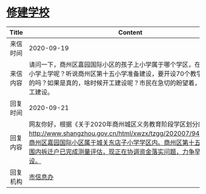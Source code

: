 # [修建学校](http://www.shangluo.gov.cn/zmhd/ldxxxx.jsp?urltype=leadermail.LeaderMailContentUrl&wbtreeid=1112&leadermailid=6471)

| Title |                                                                              Content                                                                              |
|:-----:|-------------------------------------------------------------------------------------------------------------------------------------------------------------------|
| 来信时间  | 2020-09-19                                                                                                                                                        |
| 来信内容  | 请问一下，商州区嘉园国际小区的孩子上小学属于哪个学区，在商州区第几小学上学呢？听说商州区第十五小学准备建设，要开设70个教学班，是真的吗？如果是真的，啥时候开工建设呢？市民在急切的盼望着，希望尽快开工建设。                                                           |
| 回复时间  | 2020-09-21                                                                                                                                                        |
| 回复内容  | 网友你好，根据《关于2020年商州城区义务教育阶段学区划分的通知》http://www.shangzhou.gov.cn/html/xwzx/tzgg/202007/94869.html，商州区嘉园国际小区属于城关东店子小学学区内。商州区第十五小学项目范围内拆迁户已完成测量评估，现正在协调资金落实问题，力争早日开工建设。 |
| 回复机构  | [市信息办](../../category/agencies/市信息办.md)                                                                                                                           |